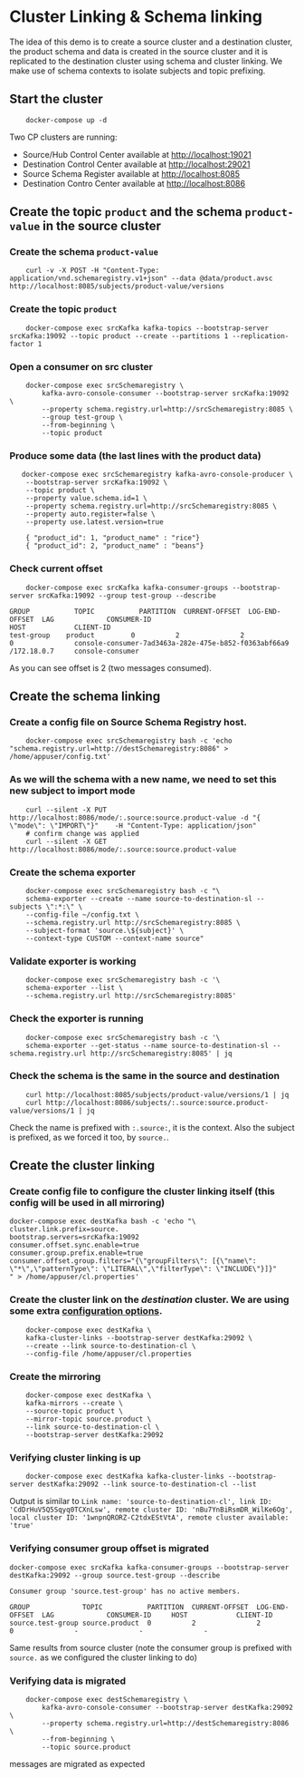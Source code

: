 # Cluster Linking & Schema linking

The idea of this demo is to create a source cluster and a destination cluster, the product schema and data is created in the source cluster and it is replicated to the destination cluster using schema and cluster linking. We make use of schema contexts to isolate subjects and topic prefixing.

## Start the cluster

```shell
    docker-compose up -d
```

Two CP clusters are running:

*  Source/Hub Control Center available at [http://localhost:19021](http://localhost:19021/)
*  Destination Control Center available at [http://localhost:29021](http://localhost:29021/)
*  Source Schema Register available at [http://localhost:8085](http://localhost:8085/)
*  Destination Contro Center available at [http://localhost:8086](http://localhost:8086/)

## Create the topic `product` and the schema `product-value` in the source cluster

###  Create the schema `product-value` 

```shell
    curl -v -X POST -H "Content-Type: application/vnd.schemaregistry.v1+json" --data @data/product.avsc http://localhost:8085/subjects/product-value/versions
```

###  Create the topic `product`
```shell
    docker-compose exec srcKafka kafka-topics --bootstrap-server srcKafka:19092 --topic product --create --partitions 1 --replication-factor 1
```

### Open a consumer on src cluster

```shell
    docker-compose exec srcSchemaregistry \
        kafka-avro-console-consumer --bootstrap-server srcKafka:19092 \
        --property schema.registry.url=http://srcSchemaregistry:8085 \
        --group test-group \
        --from-beginning \
        --topic product
```

###  Produce some data (the last lines with the product data)
```shell
   docker-compose exec srcSchemaregistry kafka-avro-console-producer \
    --bootstrap-server srcKafka:19092 \
    --topic product \
    --property value.schema.id=1 \
    --property schema.registry.url=http://srcSchemaregistry:8085 \
    --property auto.register=false \
    --property use.latest.version=true

    { "product_id": 1, "product_name" : "rice"} 
    { "product_id": 2, "product_name" : "beans"} 
```

### Check current offset
```shell
    docker-compose exec srcKafka kafka-consumer-groups --bootstrap-server srcKafka:19092 --group test-group --describe

GROUP           TOPIC           PARTITION  CURRENT-OFFSET  LOG-END-OFFSET  LAG             CONSUMER-ID                                           HOST            CLIENT-ID
test-group    product         0          2               2               0               console-consumer-7ad3463a-282e-475e-b852-f0363abf66a9 /172.18.0.7     console-consumer
```

As you can see offset is 2 (two messages consumed).

## Create the schema linking

### Create a config file on Source Schema Registry host.

```shell
    docker-compose exec srcSchemaregistry bash -c 'echo "schema.registry.url=http://destSchemaregistry:8086" > /home/appuser/config.txt'
```

### As we will the schema with a new name, we need to set this new subject to import mode
```shell
    curl --silent -X PUT http://localhost:8086/mode/:.source:source.product-value -d "{  \"mode\": \"IMPORT\"}"    -H "Content-Type: application/json"
    # confirm change was applied
    curl --silent -X GET http://localhost:8086/mode/:.source:source.product-value
```

### Create the schema exporter 
```shell
    docker-compose exec srcSchemaregistry bash -c "\
    schema-exporter --create --name source-to-destination-sl --subjects \":*:\" \
    --config-file ~/config.txt \
    --schema.registry.url http://srcSchemaregistry:8085 \
    --subject-format 'source.\${subject}' \
    --context-type CUSTOM --context-name source"
```

### Validate exporter is working
```shell
    docker-compose exec srcSchemaregistry bash -c '\
    schema-exporter --list \
    --schema.registry.url http://srcSchemaregistry:8085'
````

### Check the exporter is running
```shell
    docker-compose exec srcSchemaregistry bash -c '\
    schema-exporter --get-status --name source-to-destination-sl --schema.registry.url http://srcSchemaregistry:8085' | jq
```

### Check the schema is the same in the source and destination

```shell
    curl http://localhost:8085/subjects/product-value/versions/1 | jq
    curl http://localhost:8086/subjects/:.source:source.product-value/versions/1 | jq
```

Check the name is prefixed with `:.source:`, it is the context. Also the subject is prefixed, as we forced it too, by `source.`.

## Create the cluster linking

### Create config file to configure the cluster linking itself (this config will be used in all mirroring)
```shell
docker-compose exec destKafka bash -c 'echo "\
cluster.link.prefix=source.
bootstrap.servers=srcKafka:19092
consumer.offset.sync.enable=true 
consumer.group.prefix.enable=true
consumer.offset.group.filters="{\"groupFilters\": [{\"name\": \"*\",\"patternType\": \"LITERAL\",\"filterType\": \"INCLUDE\"}]}"
" > /home/appuser/cl.properties'
```
### Create the cluster link on the *destination* cluster. We are using some extra [configuration options](https://docs.confluent.io/platform/current/multi-dc-deployments/cluster-linking/configs.html#configuration-options).
```shell
    docker-compose exec destKafka \
    kafka-cluster-links --bootstrap-server destKafka:29092 \
    --create --link source-to-destination-cl \
    --config-file /home/appuser/cl.properties
``` 

### Create the mirroring
```shell
    docker-compose exec destKafka \
    kafka-mirrors --create \
    --source-topic product \
    --mirror-topic source.product \
    --link source-to-destination-cl \
    --bootstrap-server destKafka:29092        
``` 

### Verifying cluster linking is up

```shell
    docker-compose exec destKafka kafka-cluster-links --bootstrap-server destKafka:29092 --link source-to-destination-cl --list
 ````

Output is similar to `Link name: 'source-to-destination-cl', link ID: 'CdDrHuV5Q5Sqyq0TCXnLsw', remote cluster ID: 'nBu7YnBiRsmDR_WilKe6Og', local cluster ID: '1wnpnQRORZ-C2tdxEStVtA', remote cluster available: 'true'`

### Verifying consumer group offset is migrated

```shell
docker-compose exec srcKafka kafka-consumer-groups --bootstrap-server destKafka:29092 --group source.test-group --describe

Consumer group 'source.test-group' has no active members.

GROUP             TOPIC           PARTITION  CURRENT-OFFSET  LOG-END-OFFSET  LAG             CONSUMER-ID     HOST            CLIENT-ID
source.test-group source.product  0          2               2               0               -               -               -
```

Same results from source cluster (note the consumer group is prefixed with `source.` as we configured the cluster linking to do)

### Verifying data is migrated

```shell
    docker-compose exec destSchemaregistry \
        kafka-avro-console-consumer --bootstrap-server destKafka:29092 \
        --property schema.registry.url=http://destSchemaregistry:8086 \
        --from-beginning \
        --topic source.product
```
messages are migrated as expected
